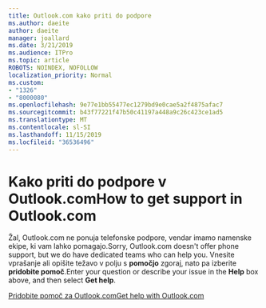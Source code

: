 ```yaml
---
title: Outlook.com kako priti do podpore
ms.author: daeite
author: daeite
manager: joallard
ms.date: 3/21/2019
ms.audience: ITPro
ms.topic: article
ROBOTS: NOINDEX, NOFOLLOW
localization_priority: Normal
ms.custom:
- "1326"
- "8000080"
ms.openlocfilehash: 9e77e1bb55477ec1279bd9e0cae5a2f4875afac7
ms.sourcegitcommit: b43f77221f47b50c41197a448a9c26c423ce1ad5
ms.translationtype: MT
ms.contentlocale: sl-SI
ms.lasthandoff: 11/15/2019
ms.locfileid: "36536496"
---
```

# <a name="how-to-get-support-in-outlookcom"></a><span data-ttu-id="66b51-102">Kako priti do podpore v Outlook.com</span><span class="sxs-lookup"><span data-stu-id="66b51-102">How to get support in Outlook.com</span></span>

<span data-ttu-id="66b51-103">Žal, Outlook.com ne ponuja telefonske podpore, vendar imamo namenske ekipe, ki vam lahko pomagajo.</span><span class="sxs-lookup"><span data-stu-id="66b51-103">Sorry, Outlook.com doesn't offer phone support, but we do have dedicated teams who can help you.</span></span>
<span data-ttu-id="66b51-104">Vnesite vprašanje ali opišite težavo v polju s **pomočjo** zgoraj, nato pa izberite **pridobite pomoč**.</span><span class="sxs-lookup"><span data-stu-id="66b51-104">Enter your question or describe your issue in the **Help** box above, and then select **Get help**.</span></span>

[<span data-ttu-id="66b51-105">Pridobite pomoč za Outlook.com</span><span class="sxs-lookup"><span data-stu-id="66b51-105">Get help with Outlook.com</span></span>](https://support.office.com/article/40676ad0-c831-45ac-a023-5be633be798d?wt.mc_id=Office_Outlook_com_Alchemy)
